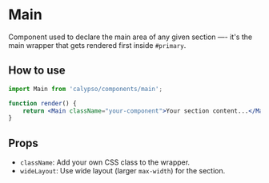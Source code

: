 # Main

Component used to declare the main area of any given section —- it's the main wrapper that gets rendered first inside `#primary`.

## How to use

```jsx
import Main from 'calypso/components/main';

function render() {
	return <Main className="your-component">Your section content...</Main>;
}
```

## Props

- `className`: Add your own CSS class to the wrapper.
- `wideLayout`: Use wide layout (larger `max-width`) for the section.
